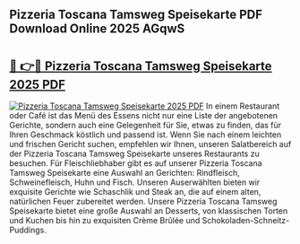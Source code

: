 ## Pizzeria Toscana Tamsweg Speisekarte PDF Download Online 2025 AGqwS

# <h2><a href="http://gc7yg6.nevu.top/?p=Pizzeria+Toscana+Tamsweg+Speisekarte">🔗 👉🔴 Pizzeria Toscana Tamsweg Speisekarte 2025 PDF</a></h2>

[![Pizzeria Toscana Tamsweg Speisekarte 2025 PDF](https://i.imgur.com/dBaPXMq.png)](http://gc7yg6.nevu.top/?p=Pizzeria+Toscana+Tamsweg+Speisekarte)
In einem Restaurant oder Café ist das Menü des Essens nicht nur eine Liste der angebotenen Gerichte, sondern auch eine Gelegenheit für Sie, etwas zu finden, das für Ihren Geschmack köstlich und passend ist. Wenn Sie nach einem leichten und frischen Gericht suchen, empfehlen wir Ihnen, unseren Salatbereich auf der Pizzeria Toscana Tamsweg Speisekarte unseres Restaurants zu besuchen. Für Fleischliebhaber gibt es auf unserer Pizzeria Toscana Tamsweg Speisekarte eine Auswahl an Gerichten: Rindfleisch, Schweinefleisch, Huhn und Fisch. Unseren Auserwählten bieten wir exquisite Gerichte wie Schaschlik und Steak an, die auf einem alten, natürlichen Feuer zubereitet werden. Unsere Pizzeria Toscana Tamsweg Speisekarte bietet eine große Auswahl an Desserts, von klassischen Torten und Kuchen bis hin zu exquisiten Crème Brûlée und Schokoladen-Schneitz-Puddings.
